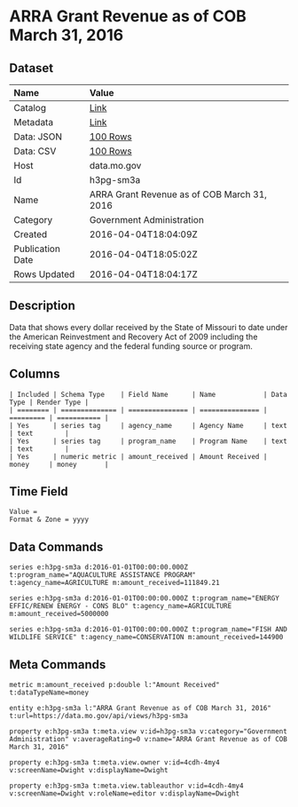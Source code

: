 # ARRA Grant Revenue as of COB March 31, 2016

## Dataset

| Name | Value |
| :--- | :---- |
| Catalog | [Link](https://catalog.data.gov/dataset/arra-grant-revenue-as-of-cob-march-31-2016) |
| Metadata | [Link](https://data.mo.gov/api/views/h3pg-sm3a) |
| Data: JSON | [100 Rows](https://data.mo.gov/api/views/h3pg-sm3a/rows.json?max_rows=100) |
| Data: CSV | [100 Rows](https://data.mo.gov/api/views/h3pg-sm3a/rows.csv?max_rows=100) |
| Host | data.mo.gov |
| Id | h3pg-sm3a |
| Name | ARRA Grant Revenue as of COB March 31, 2016 |
| Category | Government Administration |
| Created | 2016-04-04T18:04:09Z |
| Publication Date | 2016-04-04T18:05:02Z |
| Rows Updated | 2016-04-04T18:04:17Z |

## Description

Data that shows every dollar received by the State of Missouri to date under the American Reinvestment and Recovery Act of 2009 including the receiving state agency and the federal funding source or program.

## Columns

```ls
| Included | Schema Type    | Field Name      | Name            | Data Type | Render Type |
| ======== | ============== | =============== | =============== | ========= | =========== |
| Yes      | series tag     | agency_name     | Agency Name     | text      | text        |
| Yes      | series tag     | program_name    | Program Name    | text      | text        |
| Yes      | numeric metric | amount_received | Amount Received | money     | money       |
```

## Time Field

```ls
Value = 
Format & Zone = yyyy
```

## Data Commands

```ls
series e:h3pg-sm3a d:2016-01-01T00:00:00.000Z t:program_name="AQUACULTURE ASSISTANCE PROGRAM" t:agency_name=AGRICULTURE m:amount_received=111849.21

series e:h3pg-sm3a d:2016-01-01T00:00:00.000Z t:program_name="ENERGY EFFIC/RENEW ENERGY - CONS BLO" t:agency_name=AGRICULTURE m:amount_received=5000000

series e:h3pg-sm3a d:2016-01-01T00:00:00.000Z t:program_name="FISH AND WILDLIFE SERVICE" t:agency_name=CONSERVATION m:amount_received=144900
```

## Meta Commands

```ls
metric m:amount_received p:double l:"Amount Received" t:dataTypeName=money

entity e:h3pg-sm3a l:"ARRA Grant Revenue as of COB March 31, 2016" t:url=https://data.mo.gov/api/views/h3pg-sm3a

property e:h3pg-sm3a t:meta.view v:id=h3pg-sm3a v:category="Government Administration" v:averageRating=0 v:name="ARRA Grant Revenue as of COB March 31, 2016"

property e:h3pg-sm3a t:meta.view.owner v:id=4cdh-4my4 v:screenName=Dwight v:displayName=Dwight

property e:h3pg-sm3a t:meta.view.tableauthor v:id=4cdh-4my4 v:screenName=Dwight v:roleName=editor v:displayName=Dwight
```